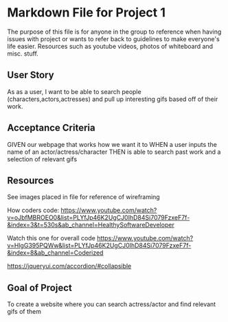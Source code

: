 # Markdown File for Project 1

The purpose of this file is for anyone in the group to reference when having issues with project or wants to refer back to guidelines to make everyone's life easier. Resources such as youtube videos, photos of whiteboard and misc. stuff.

## User Story
As as a user, I want to be able to search people (characters,actors,actresses) and pull up interesting gifs based off of their work.

## Acceptance Criteria
GIVEN our webpage that works how we want it to
WHEN a user inputs the name of an actor/actress/character
THEN is able to search past work and a selection of relevant gifs

## Resources

See images placed in file for reference of wireframing

How coders code:
https://www.youtube.com/watch?v=oJbfMBROEO0&list=PLYfJp46K2UgCJ0IhD84Si7079FzxeF7f-&index=3&t=530s&ab_channel=HealthySoftwareDeveloper

Watch this one for overall code
https://www.youtube.com/watch?v=HlgG395PQWw&list=PLYfJp46K2UgCJ0IhD84Si7079FzxeF7f-&index=8&ab_channel=Coderized

https://jqueryui.com/accordion/#collapsible

## Goal of Project

To create a website where you can search actress/actor and find relevant gifs of them


